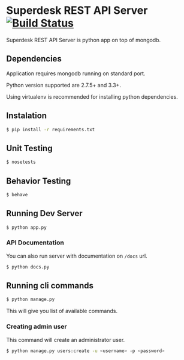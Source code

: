 # Superdesk REST API Server [![Build Status](https://travis-ci.org/petrjasek/superdesk-server.png?branch=travis-setup)](https://travis-ci.org/petrjasek/superdesk-server)

Superdesk REST API Server is python app on top of mongodb.

## Dependencies

Application requires mongodb running on standard port.

Python version supported are 2.7.5+ and 3.3+.

Using virtualenv is recommended for installing python dependencies.

## Instalation

```sh
$ pip install -r requirements.txt
```

## Unit Testing

```sh
$ nosetests
```

## Behavior Testing

```sh
$ behave
```

## Running Dev Server

```sh
$ python app.py
```

### API Documentation

You can also run server with documentation on ```/docs``` url.

```sh
$ python docs.py
```

## Running cli commands

```sh
$ python manage.py
```

This will give you list of available commands.

### Creating admin user

This command will create an administrator user.

```sh
$ python manage.py users:create -u <username> -p <password>
```
